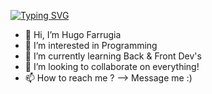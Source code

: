 [![Typing SVG](https://readme-typing-svg.demolab.com/?lines=Web+Developer+Full-Stack)](https://git.io/typing-svg)

- 👋 Hi, I’m Hugo Farrugia
- 👀 I’m interested in Programming 
- 🌱 I’m currently learning Back & Front Dev's
- 💞️ I’m looking to collaborate on everything!
- 📫 How to reach me ? --> Message me :)

